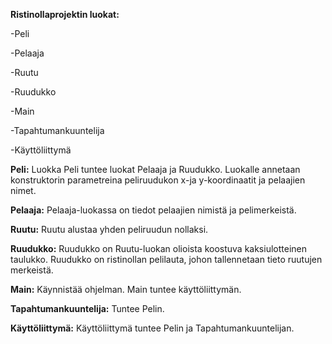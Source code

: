 **Ristinollaprojektin luokat:**

-Peli

-Pelaaja

-Ruutu

-Ruudukko

-Main

-Tapahtumankuuntelija

-Käyttöliittymä

**Peli:**
Luokka Peli tuntee luokat Pelaaja ja Ruudukko. Luokalle annetaan konstruktorin parametreina peliruudukon x-ja y-koordinaatit ja pelaajien nimet.

**Pelaaja:**
Pelaaja-luokassa on tiedot pelaajien nimistä ja pelimerkeistä.

**Ruutu:**
Ruutu alustaa yhden peliruudun nollaksi.

**Ruudukko:**
Ruudukko on Ruutu-luokan olioista koostuva kaksiulotteinen taulukko. Ruudukko on ristinollan pelilauta, johon tallennetaan tieto ruutujen merkeistä.

**Main:**
Käynnistää ohjelman. Main tuntee käyttöliittymän.

**Tapahtumankuuntelija:**
Tuntee Pelin. 

**Käyttöliittymä:**
Käyttöliittymä tuntee Pelin ja Tapahtumankuuntelijan.

